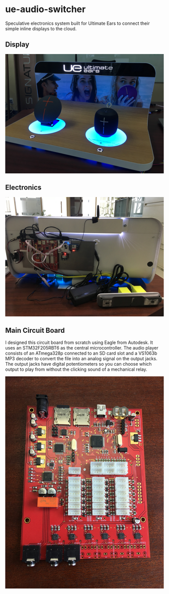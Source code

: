 # ue-audio-switcher
Speculative electronics system built for Ultimate Ears to connect their simple inline displays to the cloud.

## Display
![Display](/images/display.jpg)

## Electronics
![Electronics](/images/inside.jpg)

## Main Circuit Board
I designed this circuit board from scratch using Eagle from Autodesk. It uses an STM32F205RBT6 as the central microcontroller. The audio player consists of an ATmega328p connected to an SD card slot and a VS1063b MP3 decoder to convert the file into an analog signal on the output jacks. The output jacks have digital potentiometers so you can choose which output to play from without the clicking sound of a mechanical relay.

![Circuit Board](/images/circuit.jpg)

